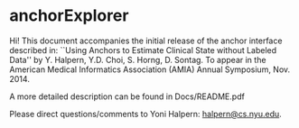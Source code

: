 anchorExplorer
==============

Hi! This document accompanies the initial release of the anchor interface described in: ``Using Anchors to Estimate Clinical State without Labeled Data'' by Y. Halpern, Y.D. Choi, S. Horng, D. Sontag. To appear in the American Medical Informatics Association (AMIA) Annual Symposium, Nov. 2014. 

A more detailed description can be found in Docs/README.pdf

Please direct questions/comments to Yoni Halpern: halpern@cs.nyu.edu.



